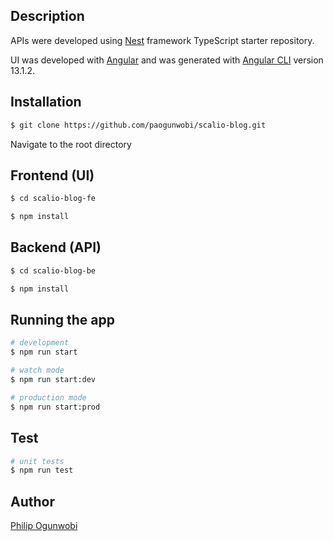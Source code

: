 
[APP URL]: https://scalio-blog.vercel.app
[API Documentation Url]: https://scalio-blog.herokuapp.com/api/


## Description

APIs were developed using [Nest](https://github.com/nestjs/nest) framework TypeScript starter repository.

UI was developed with [Angular](https://angular.io) and was generated with [Angular CLI](https://github.com/angular/angular-cli) version 13.1.2.


## Installation

```bash
$ git clone https://github.com/paogunwobi/scalio-blog.git
```
Navigate to the root directory
## Frontend (UI)

```bash
$ cd scalio-blog-fe

$ npm install
```

## Backend (API)

```bash
$ cd scalio-blog-be

$ npm install
```

## Running the app

```bash
# development
$ npm run start

# watch mode
$ npm run start:dev

# production mode
$ npm run start:prod
```

## Test

```bash
# unit tests
$ npm run test
```

## Author

[Philip Ogunwobi](https://paogunwobi.vercel.app/)
